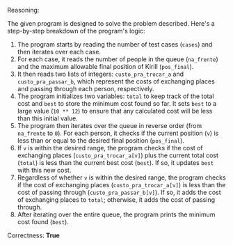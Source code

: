 Reasoning:

The given program is designed to solve the problem described. Here's a step-by-step breakdown of the program's logic:

1.  The program starts by reading the number of test cases (`cases`) and then iterates over each case.
2.  For each case, it reads the number of people in the queue (`na_frente`) and the maximum allowable final position of Kirill (`pos_final`).
3.  It then reads two lists of integers: `custo_pra_trocar_a` and `custo_pra_passar_b`, which represent the costs of exchanging places and passing through each person, respectively.
4.  The program initializes two variables: `total` to keep track of the total cost and `best` to store the minimum cost found so far. It sets `best` to a large value (`10 ** 12`) to ensure that any calculated cost will be less than this initial value.
5.  The program then iterates over the queue in reverse order (from `na_frente` to `0`). For each person, it checks if the current position (`v`) is less than or equal to the desired final position (`pos_final`).
6.  If `v` is within the desired range, the program checks if the cost of exchanging places (`custo_pra_trocar_a[v]`) plus the current total cost (`total`) is less than the current best cost (`best`). If so, it updates `best` with this new cost.
7.  Regardless of whether `v` is within the desired range, the program checks if the cost of exchanging places (`custo_pra_trocar_a[v]`) is less than the cost of passing through (`custo_pra_passar_b[v]`). If so, it adds the cost of exchanging places to `total`; otherwise, it adds the cost of passing through.
8.  After iterating over the entire queue, the program prints the minimum cost found (`best`).

Correctness: **True**